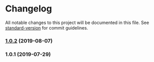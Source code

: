 # Changelog

All notable changes to this project will be documented in this file. See [standard-version](https://github.com/conventional-changelog/standard-version) for commit guidelines.

### [1.0.2](https://github.com/FEMessage/count-down/compare/v1.0.1...v1.0.2) (2019-08-07)



### 1.0.1 (2019-07-29)
